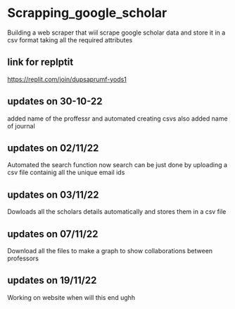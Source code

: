 # Scrapping_google_scholar
Building a web scraper that wiil scrape google scholar data and store it in a csv format taking all  the required attributes

## link for replptit
https://replit.com/join/dupsaprumf-yods1

## updates on 30-10-22
added name of the proffessr and automated creating csvs also added name of journal

## updates on 02/11/22
Automated the search function now search can be just done by uploading a csv file containig all the unique email ids

## updates on 03/11/22
Dowloads all the scholars details automatically and stores them in a csv file

## updates on 07/11/22
Download all the files to make a graph to show collaborations between professors

## updates on 19/11/22
Working on website when will this end ughh

